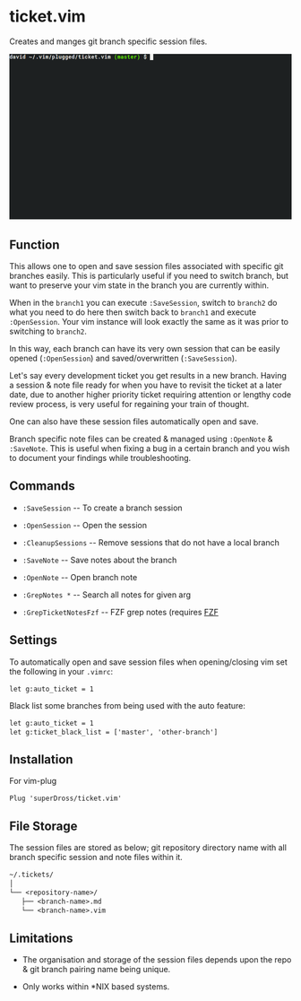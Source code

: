 # ticket.vim

Creates and manges git branch specific session files.

![](docs/auto-demo.gif)

## Function

This allows one to open and save session files associated with specific git branches easily. This is particularly useful if you need to switch branch, but want to preserve your vim state in the branch you are currently within.

When in the `branch1` you can execute `:SaveSession`, switch to `branch2` do what you need to do here then switch back to `branch1` and execute `:OpenSession`. Your vim instance will look exactly the same as it was prior to switching to `branch2`.

In this way, each branch can have its very own session that can be easily opened (`:OpenSession`) and saved/overwritten (`:SaveSession`).

Let's say every development ticket you get results in a new branch. Having a session & note file ready for when you have to revisit the ticket at a later date, due to another higher priority ticket requiring attention or lengthy code review process, is very useful for regaining your train of thought.

One can also have these session files automatically open and save.

Branch specific note files can be created & managed using `:OpenNote` & `:SaveNote`. This is useful when fixing a bug in a certain branch and you wish to document your findings while troubleshooting.

## Commands

- `:SaveSession` -- To create a branch session 

- `:OpenSession` -- Open the session

- `:CleanupSessions` -- Remove sessions that do not have a local branch

- `:SaveNote` -- Save notes about the branch

- `:OpenNote` -- Open branch note

- `:GrepNotes *` -- Search all notes for given arg

- `:GrepTicketNotesFzf` -- FZF grep notes (requires [FZF](https://github.com/junegunn/fzf.vim)


## Settings

To automatically open and save session files when opening/closing vim set the following in your `.vimrc`:

```vim
let g:auto_ticket = 1
```

Black list some branches from being used with the auto feature:

```vim
let g:auto_ticket = 1
let g:ticket_black_list = ['master', 'other-branch']
```

## Installation

For vim-plug

```vim
Plug 'superDross/ticket.vim'
```

## File Storage

The session files are stored as below; git repository directory name with all branch specific session and note files within it.

```
~/.tickets/
│
└── <repository-name>/
   ├── <branch-name>.md
   └── <branch-name>.vim
```

## Limitations

- The organisation and storage of the session files depends upon the repo & git branch pairing name being unique.

- Only works within \*NIX based systems.
